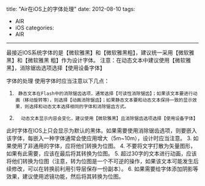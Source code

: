 ﻿title: "Air在iOS上的字体处理"
date: 2012-08-10
tags: 
- AIR
- iOS
categories:
- AIR
---

最接近IOS系统字体的是【微软雅黑】和【微软雅黑粗】，建议统一采用【微软雅黑】和【微软雅黑 粗】作为设计字体。
注意：在动态文本中建议使用【微软雅黑】，消除锯齿选项选择【使用设备字体】

字体的处理
使用字体时应当注意以下几点：
1.      静态文本在Flash中的消除锯齿选项，通常选择【可读性消除锯齿】；如果该文本要进行动画（移动旋转等），则选择【动画消除锯齿】；如果静态文本要和动态文本保持一致的显示效果，则选择和动态文本选择相同的字体和消除锯齿方式。
2.       动态文本显示内容会变化，建议使用【微软雅黑】且消除锯齿选项选择【使用设备字体】

此时字体在IOS上只会显示为默认的黑体。如果需要使用消除锯齿选项，则要嵌入该字体，每嵌入一种字体通常会使应用增大（5m~10m），设计时应当注意。
3.        如果使用了非通用的字体，应将他们转换为位图。
4.        不要将文字打散为矢量图形，如果有此需要，应该在最后将其转换为位图。
5.        超过30字的文本进行动画，应该将他们转换为位图（注意，转为位图是一个不可逆的操作，如果该文本可能发生后续修改，可以在转换前利用引导层保存一份副本）。
6.        如果需要给字体添加阴影等效果，建议使用滤镜功能，然后将其转换为位图。